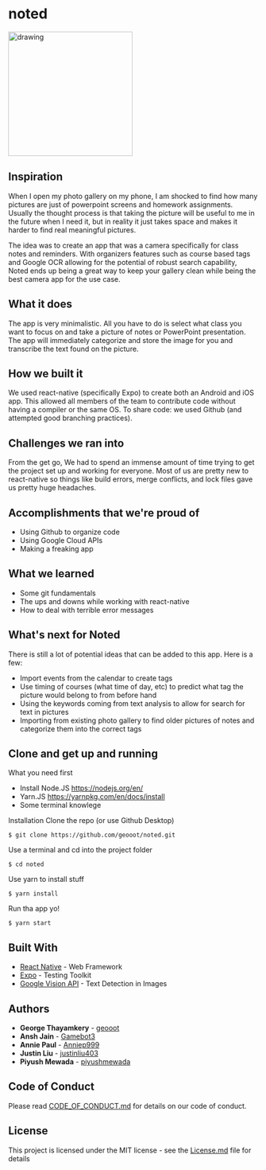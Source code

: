 # noted

<img src="https://s3.amazonaws.com/sharkplayers/NotedLoad.JPG?key=value" alt="drawing" width="250"/>

## Inspiration
When I open my photo gallery on my phone, I am shocked to find how many pictures are just of powerpoint screens and homework assignments. Usually the thought process is that taking the picture will be useful to me in the future when I need it, but in reality it just takes space and makes it harder to find real meaningful pictures. 

The idea was to create an app that was a camera specifically for class notes and reminders. With organizers features such as course based tags and Google OCR allowing for the potential of robust search capability, Noted ends up being a great way to keep your gallery clean while being the best camera app for the use case.

## What it does
The app is very minimalistic. All you have to do is select what class you want to focus on and take a picture of notes or PowerPoint presentation. The app will immediately categorize and store the image for you and transcribe the text found on the picture.

## How we built it
We used react-native (specifically Expo) to create both an Android and iOS app. This allowed all members of the team to contribute code without having a compiler or the same OS. To share code: we used Github (and attempted good branching practices).

## Challenges we ran into
From the get go, We had to spend an immense amount of time trying to get the project set up and working for everyone. Most of us are pretty new to react-native so things like build errors, merge conflicts, and lock files gave us pretty huge headaches. 

## Accomplishments that we're proud of
- Using Github to organize code
- Using Google Cloud APIs
- Making a freaking app

## What we learned
- Some git fundamentals
- The ups and downs while working with react-native
- How to deal with terrible error messages

## What's next for Noted
There is still a lot of potential ideas that can be added to this app. Here is a few:
- Import events from the calendar to create tags
- Use timing of courses (what time of day, etc) to predict what tag the picture would belong to from before hand
- Using the keywords coming from text analysis to allow for search for text in pictures
- Importing from existing photo gallery to find older pictures of notes and categorize them into the correct tags

## Clone and get up and running

What you need first
- Install Node.JS https://nodejs.org/en/
- Yarn.JS https://yarnpkg.com/en/docs/install
- Some terminal knowlege

Installation
Clone the repo (or use Github Desktop)
```
$ git clone https://github.com/geooot/noted.git
```
Use a terminal and cd into the project folder
```
$ cd noted
```
Use yarn to install stuff
```
$ yarn install
```
Run tha app yo!
```
$ yarn start
```

## Built With

* [React Native](https://facebook.github.io/react-native/) - Web Framework
* [Expo](https://expo.io/) - Testing Toolkit
* [Google Vision API](https://cloud.google.com/vision/) - Text Detection in Images

## Authors
* **George Thayamkery** - [geooot](https://github.com/geooot)
* **Ansh Jain** - [Gamebot3](https://github.com/Gamebot3)
* **Annie Paul** - [Anniep999](https://github.com/Anniep999)
* **Justin Liu** - [justinliu403](https://github.com/justinliu403)
* **Piyush Mewada** - [piyushmewada](https://github.com/piyushmewada)

## Code of Conduct

Please read [CODE_OF_CONDUCT.md](CODE_OF_CONDUCT.md) for details on our code of conduct.

## License

This project is licensed under the MIT license - see the [License.md](License.md) file for details



